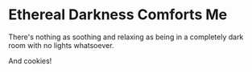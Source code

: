 # Ethereal Darkness Comforts Me

There's nothing as soothing and relaxing as being in a completely dark room with no lights whatsoever.

And cookies!
